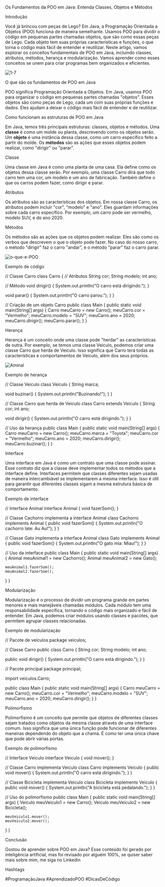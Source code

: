 Os Fundamentos da POO em Java: Entenda Classes, Objetos e Métodos

Introdução


Você já brincou com peças de Lego? Em Java, a Programação Orientada a Objetos (POO) funciona de maneira semelhante. Usamos POO para dividir o código em pequenas partes chamadas objetos, que são como essas peças de Lego. Cada objeto tem suas próprias características e funções, o que torna o código mais fácil de entender e reutilizar. Neste artigo, vamos explorar os conceitos fundamentais de POO em Java, incluindo classes, atributos, métodos, herança e modularização. Vamos aprender como esses conceitos se unem para criar programas bem organizados e eficientes.


![1-7](https://github.com/Walmir11/Projetos/assets/128555631/ce613e42-f208-4d56-be98-5114f52a82fd)




O que são os fundamentos de POO em Java


POO significa Programação Orientada a Objetos. Em Java, usamos POO para organizar o código em pequenas partes chamadas "objetos". Esses objetos são como peças de Lego, cada um com suas próprias funções e dados. Eles ajudam a deixar o código mais fácil de entender e de reutilizar.



Como funcionam as estruturas de POO em Java


Em Java, temos três principais estruturas: classes, objetos e métodos. Uma **classe** é como um molde ou planta, descrevendo como os objetos serão. Um **objeto** é uma instância dessa classe, como um carro específico feito a partir do molde. Os **métodos** são as ações que esses objetos podem realizar, como "dirigir" ou "parar".



Classe


Uma classe em Java é como uma planta de uma casa. Ela define como os objetos dessa classe serão. Por exemplo, uma classe Carro dirá que todo carro tem uma cor, um modelo e um ano de fabricação. Também define o que os carros podem fazer, como dirigir e parar.



Atributos


Os atributos são as características dos objetos. Em nossa classe Carro, os atributos podem incluir "cor", "modelo" e "ano". Eles guardam informações sobre cada carro específico. Por exemplo, um carro pode ser vermelho, modelo SUV, e do ano 2020.



Métodos


Os métodos são as ações que os objetos podem realizar. Eles são como os verbos que descrevem o que o objeto pode fazer. No caso do nosso carro, o método "dirigir" faz o carro "andar", e o método "parar" faz o carro parar.



![o-que-e-POO](https://github.com/Walmir11/Projetos/assets/128555631/08a4ed9d-1b2d-46bc-9145-b60ff49af441)


Exemplo de código


// Classe Carro
class Carro {
  // Atributos
  String cor;
  String modelo;
  int ano;

  // Método
  void dirigir() {
    System.out.println("O carro está dirigindo.");
  }

  void parar() {
    System.out.println("O carro parou.");
  }
}

// Criação de um objeto Carro
public class Main {
  public static void main(String[] args) {
    Carro meuCarro = new Carro();
    meuCarro.cor = "Vermelho";
    meuCarro.modelo = "SUV";
    meuCarro.ano = 2020;
    meuCarro.dirigir();
    meuCarro.parar();
  }
}

Herança


Herança é um conceito onde uma classe pode "herdar" as características de outra. Por exemplo, se temos uma classe Veiculo, podemos criar uma classe Carro que herda de Veiculo. Isso significa que Carro terá todas as características e comportamentos de Veiculo, além dos seus próprios.



![Aminal](https://github.com/Walmir11/Projetos/assets/128555631/58322d58-d0ff-46b4-b0c0-c755b239ac55)



Exemplo de herança


// Classe Veiculo
class Veiculo {
  String marca;
   
  void buzinar() {
    System.out.println("Buzinando!");
  }
}

// Classe Carro que herda de Veiculo
class Carro extends Veiculo {
  String cor;
  int ano;
   
  void dirigir() {
    System.out.println("O carro está dirigindo.");
  }
}

// Uso da herança
public class Main {
  public static void main(String[] args) {
    Carro meuCarro = new Carro();
    meuCarro.marca = "Toyota";
    meuCarro.cor = "Vermelho";
    meuCarro.ano = 2020;
    meuCarro.dirigir();
    meuCarro.buzinar();
  }
}


Interface


Uma interface em Java é como um contrato que uma classe pode assinar. Esse contrato diz que a classe deve implementar todos os métodos que a interface define. Interfaces permitem que classes diferentes sejam usadas de maneira intercambiável se implementarem a mesma interface. Isso é útil para garantir que diferentes classes sigam a mesma estrutura básica de comportamento.



Exemplo de interface


// Interface Animal
interface Animal {
  void fazerSom();
}

// Classe Cachorro implementa a interface Animal
class Cachorro implements Animal {
  public void fazerSom() {
    System.out.println("O cachorro late: Au Au!");
  }
}

// Classe Gato implementa a interface Animal
class Gato implements Animal {
  public void fazerSom() {
    System.out.println("O gato mia: Miau!");
  }
}

// Uso da interface
public class Main {
  public static void main(String[] args) {
    Animal meuAnimal1 = new Cachorro();
    Animal meuAnimal2 = new Gato();

    meuAnimal1.fazerSom();
    meuAnimal2.fazerSom();
  }
}

Modularização


Modularização é o processo de dividir um programa grande em partes menores e mais manejáveis chamadas módulos. Cada módulo tem uma responsabilidade específica, tornando o código mais organizado e fácil de entender. Em Java, podemos criar módulos usando classes e pacotes, que permitem agrupar classes relacionadas.



Exemplo de modularização


// Pacote de veículos
package veiculos;

// Classe Carro
public class Carro {
  String cor;
  String modelo;
  int ano;

  public void dirigir() {
    System.out.println("O carro está dirigindo.");
  }
}

// Pacote principal
package principal;

import veiculos.Carro;

public class Main {
  public static void main(String[] args) {
    Carro meuCarro = new Carro();
    meuCarro.cor = "Vermelho";
    meuCarro.modelo = "SUV";
    meuCarro.ano = 2020;
    meuCarro.dirigir();
  }
}


Polimorfismo


Polimorfismo é um conceito que permite que objetos de diferentes classes sejam tratados como objetos da mesma classe através de uma interface comum. Isso significa que uma única função pode funcionar de diferentes maneiras dependendo do objeto que a chama. É como ter uma única chave que pode abrir várias portas.


Exemplo de polimorfismo


// Interface Veiculo
interface Veiculo {
  void mover();
}

// Classe Carro implementa Veiculo
class Carro implements Veiculo {
  public void mover() {
    System.out.println("O carro está dirigindo.");
  }
}

// Classe Bicicleta implementa Veiculo
class Bicicleta implements Veiculo {
  public void mover() {
    System.out.println("A bicicleta está pedalando.");
  }
}

// Uso do polimorfismo
public class Main {
  public static void main(String[] args) {
    Veiculo meuVeiculo1 = new Carro();
    Veiculo meuVeiculo2 = new Bicicleta();

    meuVeiculo1.mover();
    meuVeiculo2.mover();
  }
}


Conclusão


Gostou de aprender sobre POO em Java? Esse conteúdo foi gerado por inteligência artificial, mas foi revisado por alguém 100%, se quiser saber mais sobre mim, me siga no Linkedin



Hashtags


#ProgramaçãoJava #AprendizadoPOO #DicasDeCódigo
